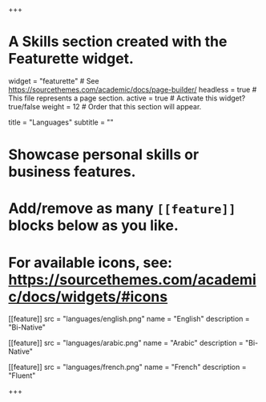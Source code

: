 +++
# A Skills section created with the Featurette widget.
widget = "featurette"  # See https://sourcethemes.com/academic/docs/page-builder/
headless = true  # This file represents a page section.
active = true  # Activate this widget? true/false
weight = 12  # Order that this section will appear.

title = "Languages"
subtitle = ""

# Showcase personal skills or business features.
# 
# Add/remove as many `[[feature]]` blocks below as you like.
# 
# For available icons, see: https://sourcethemes.com/academic/docs/widgets/#icons

[[feature]]
  src = "languages/english.png"
  name = "English"
  description = "Bi-Native" 

[[feature]]
  src = "languages/arabic.png"
  name = "Arabic"
  description = "Bi-Native"

[[feature]]
  src = "languages/french.png"
  name = "French"
  description = "Fluent" 




  

 

+++
